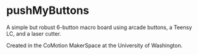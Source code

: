 # pushMyButtons
A simple but robust 6-button macro board using arcade buttons, a Teensy LC, and a laser cutter.

Created in the CoMotion MakerSpace at the University of Washington.
